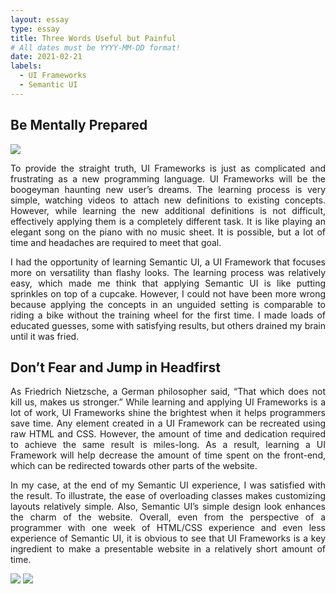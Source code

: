 ```yaml
---
layout: essay
type: essay
title: Three Words Useful but Painful 
# All dates must be YYYY-MM-DD format!
date: 2021-02-21
labels:
  - UI Frameworks
  - Semantic UI
---
```


## Be Mentally Prepared

<img class="ui small left floated image" src="../images/ghosts.png">

<p align="justify">To provide the straight truth, UI Frameworks is just as complicated and frustrating as a new programming language. UI Frameworks will be the boogeyman haunting new user’s dreams. The learning process is very simple, watching videos to attach new definitions to existing concepts. However, while learning the new additional definitions is not difficult, effectively applying them is a completely different task. It is like playing an elegant song on the piano with no music sheet. It is possible, but a lot of time and headaches are required to meet that goal. </p>
<p align="justify">I had the opportunity of learning Semantic UI, a UI Framework that focuses more on versatility than flashy looks. The learning process was relatively easy, which made me think that applying Semantic UI is like putting sprinkles on top of a cupcake. However, I could not have been more wrong because applying the concepts in an unguided setting is comparable to riding a bike without the training wheel for the first time. I made loads of educated guesses, some with satisfying results, but others drained my brain until it was fried.
</p>

## Don’t Fear and Jump in Headfirst

<p align="justify">As Friedrich Nietzsche, a German philosopher said, “That which does not kill us, makes us stronger.” While learning and applying UI Frameworks is a lot of work, UI Frameworks shine the brightest when it helps programmers save time. Any element created in a UI Framework can be recreated using raw HTML and CSS. However, the amount of time and dedication required to achieve the same result is miles-long. As a result, learning a UI Framework will help decrease the amount of time spent on the front-end, which can be redirected towards other parts of the website. </p>

<p align="justify">In my case, at the end of my Semantic UI experience, I was satisfied with the result. To illustrate, the ease of overloading classes makes customizing layouts relatively simple. Also, Semantic UI’s simple design look enhances the charm of the website. Overall, even from the perspective of a programmer with one week of HTML/CSS experience and even less experience of Semantic UI, it is obvious to see that UI Frameworks is a key ingredient to make a presentable website in a relatively short amount of time.</p> 

<img class="ui medium left floated image" src="../images/TheBus-base.png">
<img class="ui medium right floated image" src="../images/TheBus-semantic-ui-recreation.png">
